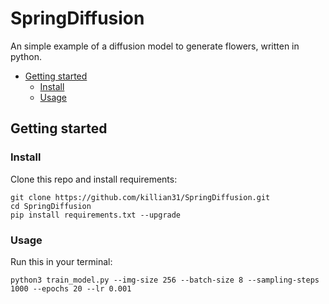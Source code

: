 # SpringDiffusion
An simple example of a diffusion model to generate flowers, written in python.

- [Getting started](#getting-started)
  * [Install](#install)
  * [Usage](#usage)

## Getting started
### Install
Clone this repo and install requirements:

```
git clone https://github.com/killian31/SpringDiffusion.git
cd SpringDiffusion
pip install requirements.txt --upgrade
``` 
### Usage
Run this in your terminal:

```
python3 train_model.py --img-size 256 --batch-size 8 --sampling-steps 1000 --epochs 20 --lr 0.001
```
